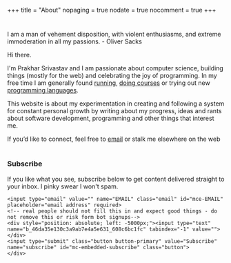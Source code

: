 +++
title = "About"
nopaging = true
nodate = true
nocomment = true
+++

<div class="custom-quote">
  <h1 class="icon-quote-left"></i></h1>
  <p>I am a man of vehement disposition, with violent enthusiasms, and extreme immoderation in all my passions. <span class="author"> - Oliver Sacks</span>
  </p>
</div>

Hi there.

I'm Prakhar Srivastav and I am passionate about computer science, building things (mostly for the web) and celebrating the joy of programming. In my free time I am generally found [running](http://www.strava.com/athletes/10955633), [doing courses](https://www.class-central.com/@prakhar) or trying out new [programming languages](https://github.com/search?q=user%3Aprakhar1989+).

This website is about my experimentation in creating and following a system for constant personal growth by writing about my progress, ideas and rants about software development, programming and other things that interest me.

<p>If you’d like to connect, feel free to <a href="mailto:prakhar@prakhar.me">email</a> or stalk me elsewhere on the web
<h1 class="social-me">
  <a title="Github" href="http://github.com/prakhar1989"><i class="icon-github-circled"></i></a>
  <a title="Hacker News" href="https://news.ycombinator.com/user?id=krat0sprakhar"><i class="icon-hacker-news"></i></a>
  <a title="Twitter" href="https://twitter.com/prakharsriv9"><i class="icon-twitter"></i></a>
  <a title="LinkedIn" href="https://www.linkedin.com/in/prakharsrivastav"><i class="icon-linkedin"></i></a>
</h1></p>

### Subscribe

If you like what you see, subscribe below to get content delivered straight to your inbox. I pinky swear I won't spam.

<div id="mc_embed_signup">
<form action="//prakhar.us8.list-manage.com/subscribe/post?u=46da35e130c3a9ab7e4a5e631&amp;id=608c6bc1fc" method="post" id="mc-embedded-subscribe-form" name="mc-embedded-subscribe-form" class="validate" target="_blank" novalidate>
    <div id="mc_embed_signup_scroll">

	<input type="email" value="" name="EMAIL" class="email" id="mce-EMAIL" placeholder="email address" required>
    <!-- real people should not fill this in and expect good things - do not remove this or risk form bot signups-->
    <div style="position: absolute; left: -5000px;"><input type="text" name="b_46da35e130c3a9ab7e4a5e631_608c6bc1fc" tabindex="-1" value=""></div>
    <input type="submit" class="button button-primary" value="Subscribe" name="subscribe" id="mc-embedded-subscribe" class="button">
    </div>
</form>
</div>

<!--End mc_embed_signup-->
